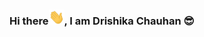 ### Hi there<img src="https://github.com/drishika2002/drishika2002/blob/main/images_gifs/Hi.gif" width="25">, I am Drishika Chauhan 😎
<!--
**drishika2002/drishika2002** is a ✨ _special_ ✨ repository because its `README.md` (this file) appears on your GitHub profile.

- 🔭 I’m currently working on ...
- 🌱 I’m currently learning ...
- 👯 I’m looking to collaborate on ...
- 🤔 I’m looking for help with ...
- 💬 Ask me about ...
- 📫 How to reach me: ...
- 😄 Pronouns: ...
- ⚡ Fun fact: ...
-->
